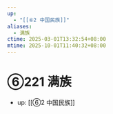 ```yaml
---
up:
  - "[[⑥2 中国民族]]"
aliases:
  - 满族
ctime: 2025-03-01T13:32:54+08:00
mtime: 2025-10-01T11:40:32+08:00
---
```


# ⑥221 满族

- up: [[⑥2 中国民族]]
